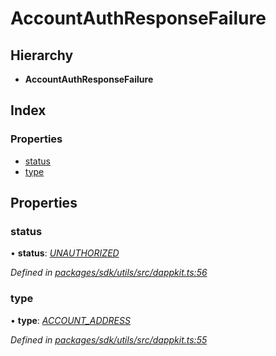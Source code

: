 # AccountAuthResponseFailure

## Hierarchy

* **AccountAuthResponseFailure**

## Index

### Properties

* [status]()
* [type]()

## Properties

### status

• **status**: [_UNAUTHORIZED_]()

_Defined in_ [_packages/sdk/utils/src/dappkit.ts:56_](https://github.com/celo-org/celo-monorepo/blob/master/packages/sdk/utils/src/dappkit.ts#L56)

### type

• **type**: [_ACCOUNT\_ADDRESS_]()

_Defined in_ [_packages/sdk/utils/src/dappkit.ts:55_](https://github.com/celo-org/celo-monorepo/blob/master/packages/sdk/utils/src/dappkit.ts#L55)

